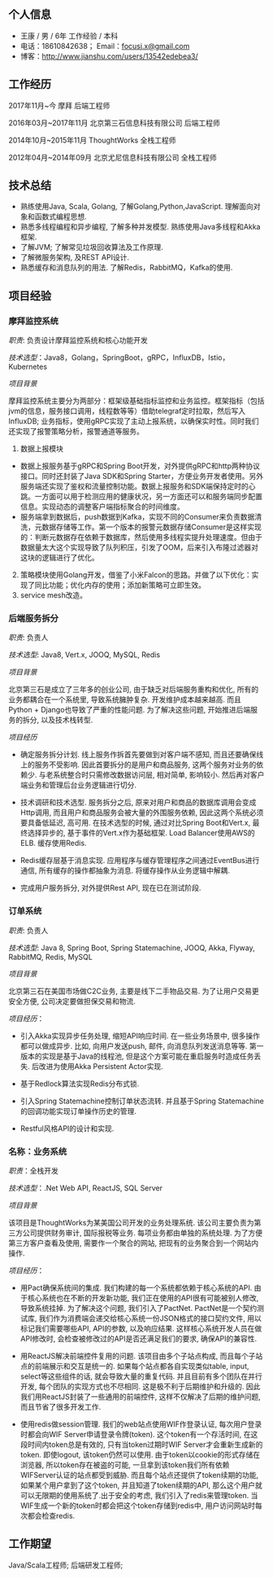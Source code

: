 ## 个人信息

- 王康 / 男 / 6年 工作经验 / 本科
- 电话：18610842638； Email：focusj.x@gmail.com
- 博客：http://www.jianshu.com/users/13542edebea3/

## 工作经历

2017年11月~今           摩拜                    后端工程师     

2016年03月~2017年11月   北京第三石信息科技有限公司  后端工程师

2014年10月~2015年11月   ThoughtWorks            全栈工程师

2012年04月~2014年09月   北京尤尼信息科技有限公司    全栈工程师

## 技术总结

- 熟练使用Java, Scala, Golang, 了解Golang,Python,JavaScript. 理解面向对象和函数式编程思想.
- 熟悉多线程编程和异步编程, 了解多种并发模型. 熟练使用Java多线程和Akka框架.
- 了解JVM; 了解常见垃圾回收算法及工作原理.
- 了解微服务架构, 及REST API设计.
- 熟悉缓存和消息队列的用法. 了解Redis，RabbitMQ，Kafka的使用.

## 项目经验

### 摩拜监控系统

*职责*: 负责设计摩拜监控系统和核心功能开发

*技术选型*：Java8，Golang，SpringBoot，gRPC，InfluxDB，Istio，Kubernetes

*项目背景*

摩拜监控系统主要分为两部分：框架级基础指标监控和业务监控。框架指标（包括jvm的信息，服务接口调用，线程数等等）借助telegraf定时拉取，然后写入InfluxDB; 业务指标，使用gRPC实现了主动上报系统，以确保实时性。同时我们还实现了报警策略分析，报警通道等服务。

1. 数据上报模块
- 数据上报服务基于gRPC和Spring Boot开发，对外提供gRPC和http两种协议接口。同时还封装了Java SDK和Spring Starter，方便业务开发者使用。另外服务端还实现了鉴权和流量控制功能。数据上报服务和SDK端保持定时的心跳。一方面可以用于检测应用的健康状况，另一方面还可以和服务端同步配置信息。实现动态的调整客户端指标聚合的时间维度。
- 服务端拿到数据后，push数据到Kafka，实现不同的Consumer来负责数据清洗，元数据存储等工作。第一个版本的报警元数据存储Consumer是这样实现的：判断元数据存在依赖于数据库，然后使用多线程实提升处理速度。但由于数据量太大这个实现导致了队列积压，引发了OOM，后来引入布隆过滤器对这块的逻辑进行了优化。
2. 策略模块使用Golang开发，借鉴了小米Falcon的思路。并做了以下优化：实现了同比功能；优化内存的使用；添加新策略可立即生效。
3. service mesh改造。

### 后端服务拆分

*职责*: 负责人

*技术选型*: Java8, Vert.x, JOOQ, MySQL, Redis

*项目背景*

北京第三石是成立了三年多的创业公司, 由于缺乏对后端服务重构和优化, 所有的业务都耦合在一个系统里, 导致系统臃肿复杂. 开发维护成本越来越高. 而且Python + Django也导致了严重的性能问题. 为了解决这些问题, 开始推进后端服务的拆分, 以及技术栈转型.

*项目经历*

- 确定服务拆分计划. 线上服务作拆首先要做到对客户端不感知, 而且还要确保线上的服务不受影响. 因此首要拆分的是用户和商品服务, 这两个服务对业务的依赖少. 与老系统整合时只需修改数据访问层, 相对简单, 影响较小. 然后再对客户端业务和管理后台业务逻辑进行切分.

- 技术调研和技术选型. 服务拆分之后, 原来对用户和商品的数据库调用会变成Http调用, 而且用户和商品服务会被大量的外围服务依赖, 因此这两个系统必须要具备低延迟, 高可用. 在技术选型的时候, 通过对比Spring Boot和Vert.x, 最终选择异步的, 基于事件的Vert.x作为基础框架. Load Balancer使用AWS的ELB. 缓存使用Redis.

- Redis缓存层基于消息实现. 应用程序与缓存管理程序之间通过EventBus进行通信, 所有缓存的操作都抽象为消息. 将缓存操作从业务逻辑中解耦.

- 完成用户服务拆分, 对外提供Rest API, 现在已在测试阶段.

### 订单系统

*职责*: 负责人

*技术选型*: Java 8, Spring Boot, Spring Statemachine, JOOQ, Akka, Flyway, RabbitMQ, Redis, MySQL

*项目背景*

北京第三石在美国市场做C2C业务, 主要是线下二手物品交易. 为了让用户交易更安全方便, 公司决定要做担保交易和物流.

*项目经历*：

- 引入Akka实现异步任务处理, 缩短API响应时间. 在一些业务场景中, 很多操作都可以做成异步. 比如, 向用户发送push, 邮件, 向消息队列发送消息等等. 第一版本的实现是基于Java的线程池, 但是这个方案可能在重启服务时造成任务丢失. 后改进为使用Akka Persistent Actor实现.

- 基于Redlock算法实现Redis分布式锁.

- 引入Spring Statemachine控制订单状态流转. 并且基于Spring Statemachine的回调功能实现订单操作历史的管理.

- Restful风格API的设计和实现.

### 名称：业务系统

*职责*：全栈开发

*技术选型*：.Net Web API, ReactJS, SQL Server

*项目背景*

该项目是ThoughtWorks为某美国公司开发的业务处理系统. 该公司主要负责为第三方公司提供财务审计, 国际报税等业务. 每项业务都由单独的系统处理. 为了方便第三方客户查看及使用, 需要作一个聚合的网站, 把现有的业务聚合到一个网站内操作.

*项目经历*：

- 用Pact确保系统间的集成. 我们构建的每一个系统都依赖于核心系统的API. 由于核心系统也在不断的开发新功能, 我们正在使用的API很有可能被别人修改, 导致系统挂掉. 为了解决这个问题, 我们引入了PactNet. PactNet是一个契约测试库, 我们作为消费端会递交给核心系统一份JSON格式的接口契约文件, 用以标记我们需要哪些API, API的参数, 以及响应结果. 这样核心系统开发人员在做API修改时, 会检查被修改过的API是否还满足我们的要求, 确保API的兼容性.

- 用ReactJS解决前端控件复用的问题. 该项目由多个子站点构成, 而且每个子站点的前端展示和交互是统一的. 如果每个站点都各自实现类似table, input, select等这些组件的话, 就会导致大量的重复代码. 并且目前有多个团队在并行开发, 每个团队的实现方式也不尽相同. 这是极不利于后期维护和升级的. 因此我们用ReactJS封装了一些通用的前端控件, 这样不仅解决了后期的维护问题,而且节省了很多开发工作.

- 使用redis做session管理. 我们的web站点使用WIF作登录认证, 每次用户登录时都会向WIF Server申请登录令牌(token). 这个token有一个存活时间, 在这段时间内token总是有效的, 只有当token过期时WIF Server才会重新生成新的token. 即使logout, 该token仍然可以使用. 由于token以cookie的形式存储在浏览器, 所以token存在被盗的可能, 一旦拿到该token我们所有依赖WIFServer认证的站点都受到威胁. 而且每个站点还提供了token续期的功能, 如果某个用户拿到了这个token, 并且知道了token续期的API, 那么这个用户就可以无限期的使用系统了.出于安全的考虑, 我们引入了redis来管理token. 当WIF生成一个新的token时都会把这个token存储到redis中, 用户访问网站时每次都会检查redis. 

## 工作期望

Java/Scala工程师; 后端研发工程师;